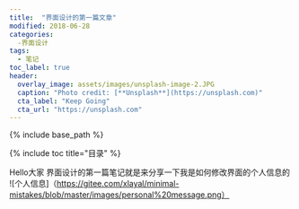 ```yaml
---
title:  "界面设计的第一篇文章"
modified: 2018-06-28 
categories: 
  -界面设计
tags:
  - 笔记
toc_label: true
header:
  overlay_image: assets/images/unsplash-image-2.JPG
  caption: "Photo credit: [**Unsplash**](https://unsplash.com)"
  cta_label: "Keep Going"
  cta_url: "https://unsplash.com"
---
```


{% include base_path %}

{% include toc title="目录" %}


Hello大家
界面设计的第一篇笔记就是来分享一下我是如何修改界面的个人信息的
![个人信息]（https://gitee.com/xlayal/minimal-mistakes/blob/master/images/personal%20message.png）
